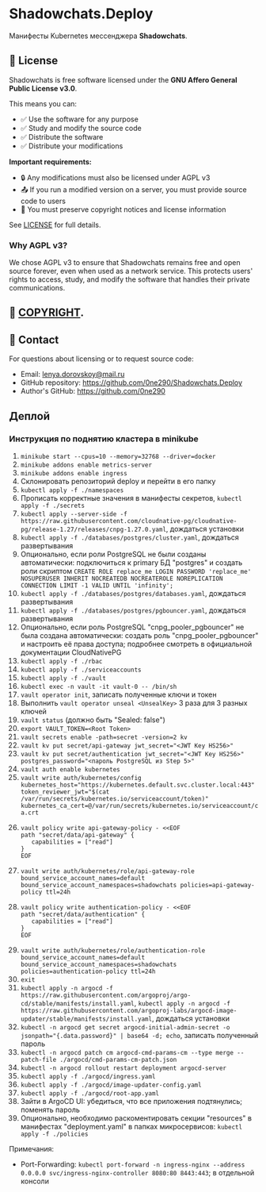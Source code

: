 # Shadowchats.Deploy

Манифесты Kubernetes мессенджера **Shadowchats**.

## 📄 License

Shadowchats is free software licensed under the **GNU Affero General Public License v3.0**.

This means you can:
- ✅ Use the software for any purpose
- ✅ Study and modify the source code
- ✅ Distribute the software
- ✅ Distribute your modifications

**Important requirements:**
- 🔒 Any modifications must also be licensed under AGPL v3
- 📤 If you run a modified version on a server, you must provide source code to users
- 📝 You must preserve copyright notices and license information

See [LICENSE](LICENSE) for full details.

### Why AGPL v3?
We chose AGPL v3 to ensure that Shadowchats remains free and open source forever, even when used as a network service. This protects users' rights to access, study, and modify the software that handles their private communications.

## 📄 [COPYRIGHT](COPYRIGHT).

## 📧 Contact

For questions about licensing or to request source code:
- Email: lenya.dorovskoy@mail.ru
- GitHub repository: https://github.com/0ne290/Shadowchats.Deploy
- Author's GitHub: https://github.com/0ne290

## Деплой

### Инструкция по поднятию кластера в minikube

1. `minikube start --cpus=10 --memory=32768 --driver=docker`
2. `minikube addons enable metrics-server`
3. `minikube addons enable ingress`
3. Склонировать репозиторий deploy и перейти в его папку
4. `kubectl apply -f ./namespaces`
5. Прописать корректные значения в манифесты секретов, `kubectl apply -f ./secrets`
6. `kubectl apply --server-side -f https://raw.githubusercontent.com/cloudnative-pg/cloudnative-pg/release-1.27/releases/cnpg-1.27.0.yaml`, дождаться установки
7. `kubectl apply -f ./databases/postgres/cluster.yaml`, дождаться развертывания
8. Опционально, если роли PostgreSQL не были созданы автоматически: подключиться к primary БД "postgres" и создать роли скриптом `CREATE ROLE replace_me LOGIN PASSWORD 'replace_me' NOSUPERUSER INHERIT NOCREATEDB NOCREATEROLE NOREPLICATION CONNECTION LIMIT -1 VALID UNTIL 'infinity';`
9. `kubectl apply -f ./databases/postgres/databases.yaml`, дождаться развертывания
10. `kubectl apply -f ./databases/postgres/pgbouncer.yaml`, дождаться развертывания
11. Опционально, если роль PostgreSQL "cnpg_pooler_pgbouncer" не была создана автоматически: создать роль "cnpg_pooler_pgbouncer" и настроить её права доступа; подробнее смотреть в официальной документации CloudNativePG
12. `kubectl apply -f ./rbac`
13. `kubectl apply -f ./serviceaccounts`
14. `kubectl apply -f ./vault`
15. `kubectl exec -n vault -it vault-0 -- /bin/sh`
16. `vault operator init`, записать полученные ключи и токен
17. Выполнить `vault operator unseal <UnsealKey>` 3 раза для 3 разных ключей
18. `vault status` (должно быть "Sealed: false")
19. `export VAULT_TOKEN=<Root Token>`
20. `vault secrets enable -path=secret -version=2 kv`
21. `vault kv put secret/api-gateway jwt_secret="<JWT Key HS256>"`
22. `vault kv put secret/authentication jwt_secret="<JWT Key HS256>" postgres_password="<пароль PostgreSQL из Step 5>"`
23. `vault auth enable kubernetes`
24. `vault write auth/kubernetes/config kubernetes_host="https://kubernetes.default.svc.cluster.local:443" token_reviewer_jwt="$(cat /var/run/secrets/kubernetes.io/serviceaccount/token)" kubernetes_ca_cert=@/var/run/secrets/kubernetes.io/serviceaccount/ca.crt`
25. ```
    vault policy write api-gateway-policy - <<EOF
    path "secret/data/api-gateway" {
       capabilities = ["read"]
    }
    EOF
    ```
26. `vault write auth/kubernetes/role/api-gateway-role bound_service_account_names=default bound_service_account_namespaces=shadowchats policies=api-gateway-policy ttl=24h`
27. ```
    vault policy write authentication-policy - <<EOF
    path "secret/data/authentication" {
       capabilities = ["read"]
    }
    EOF
    ```
28. `vault write auth/kubernetes/role/authentication-role bound_service_account_names=default bound_service_account_namespaces=shadowchats policies=authentication-policy ttl=24h`
29. `exit`
30. `kubectl apply -n argocd -f https://raw.githubusercontent.com/argoproj/argo-cd/stable/manifests/install.yaml`, `kubectl apply -n argocd -f https://raw.githubusercontent.com/argoproj-labs/argocd-image-updater/stable/manifests/install.yaml`, дождаться установки
31. `kubectl -n argocd get secret argocd-initial-admin-secret -o jsonpath="{.data.password}" | base64 -d; echo`, записать полученный пароль
32. `kubectl -n argocd patch cm argocd-cmd-params-cm --type merge --patch-file ./argocd/cmd-params-cm-patch.json`
33. `kubectl -n argocd rollout restart deployment argocd-server`
34. `kubectl apply -f ./argocd/ingress.yaml`
35. `kubectl apply -f ./argocd/image-updater-config.yaml`
36. `kubectl apply -f ./argocd/root-app.yaml`
37. Зайти в ArgoCD UI: убедиться, что все приложения подтянулись; поменять пароль
38. Опционально, необходимо раскоментировать секции "resources" в манифестах "deployment.yaml" в папках микросервисов: `kubectl apply -f ./policies`

Примечания:
- Port-Forwarding: `kubectl port-forward -n ingress-nginx --address 0.0.0.0 svc/ingress-nginx-controller 8080:80 8443:443`; в отдельной консоли
